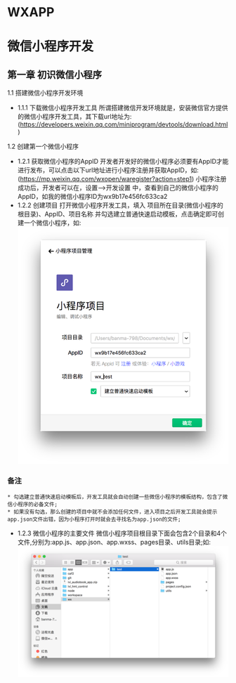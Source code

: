 # WXAPP
# 微信小程序开发
## 第一章 初识微信小程序
1.1 搭建微信小程序开发环境
* 1.1.1 下载微信小程序开发工具
  所谓搭建微信开发环境就是，安装微信官方提供的微信小程序开发工具，其下载url地址为:(https://developers.weixin.qq.com/miniprogram/devtools/download.html)

1.2 创建第一个微信小程序
* 1.2.1 获取微信小程序的AppID
  开发者开发好的微信小程序必须要有AppID才能进行发布，可以点击以下url地址进行小程序注册并获取AppID，如:
  (https://mp.weixin.qq.com/wxopen/waregister?action=step1)
  小程序注册成功后，开发者可以在，设置-->开发设置 中，查看到自己的微信小程序的AppID，如我的微信小程序ID为wx9b17e456fc633ca2
* 1.2.2 创建项目
  打开微信小程序开发工具，填入 项目所在目录(微信小程序的根目录)、AppID、项目名称 并勾选建立普通快速启动模板，点击确定即可创建一个微信小程序，如:
  ![](https://github.com/JS-Even-JS/WXAPP/blob/master/res/create_wx_app.png)
### 备注
    * 勾选建立普通快速启动模板后，开发工具就会自动创建一些微信小程序的模板结构，包含了微信小程序的必备文件;
    * 如果没有勾选，那么创建的项目中就不会添加任何文件，进入项目之后开发工具就会提示app.json文件出错，因为小程序打开时就会去寻找名为app.json的文件;

* 1.2.3 微信小程序的主要文件
  微信小程序项目根目录下面会包含2个目录和4个文件,分别为:app.js、app.json、app.wxss、pages目录、utils目录;如:
  ![](https://github.com/JS-Even-JS/WXAPP/blob/master/res/wx_app_project_structure.png)
  
